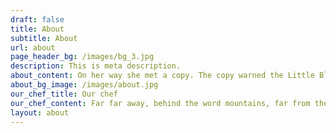 ```yaml
---
draft: false
title: About
subtitle: About
url: about
page_header_bg: /images/bg_3.jpg
description: This is meta description.
about_content: On her way she met a copy. The copy warned the Little Blind Text, that where it came from it would have been rewritten a thousand times and everything that was left from its origin would be the word "and" and the Little Blind Text should turn around and return to its own, safe country. But nothing the copy said could convince her and so it didn’t take long until a few insidious Copy Writers ambushed her, made her drunk with Longe and Parole and dragged her into their agency, where they abused her for their.
about_bg_image: /images/about.jpg
our_chef_title: Our chef
our_chef_content: Far far away, behind the word mountains, far from the countries Vokalia and Consonantia, there live the blind texts.
layout: about
---
```

